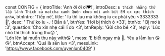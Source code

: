 const CONFIG = {
    introTitle: 'Anh ới ời ơi❤️!',
    introDesc: `E thích những thứ lấp lánh
                Thích cả matcha xanh
                Quên chưa nói anh bít
                EM cx cực thích anh❤️`,
    btnIntro: 'Tiếp nè',
    title: ' Iu thì iuu mà không iu cx phải yêu <3333333🥰',
    desc: ' Thử ko iu -.-! Bắn á ',
    btnYes: 'Hơi bị thích ó <33',
    btnNo: ' Bị mơ à :3',
    question:'Cho xin nhẹ cái lí do <3',
    btnReply: 'Gửi cho bé <3',
    reply: 'Lúc nhỏ thì thích trung thu😙 ',                                                                                                                 
            'Lớn lên lại muốn thu này with😘 ',
    mess: 'E biết ngay mà 🥰. Yêu a lắm lun 😘😘',
    btnAccept: 'Quá là sến lun <3',
    messLink: 'https://www.facebook.com/uyenlun0409' 
}
